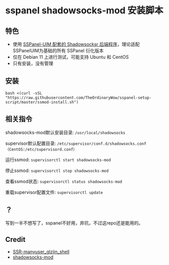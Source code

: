 # sspanel shadowsocks-mod 安装脚本

## 特色

* 使用 [SSPanel-UIM 配套的 Shadowsocksr 后端程序](https://github.com/Anankke/shadowsocks-mod)，理论适配 SSPanelUIM为基础的所有 SSPanel 衍化版本
* 仅在 Debian 11 上进行测试，可能支持 Ubuntu 和 CentOS
* 只有安装，没有管理

## 安装
```
bash <(curl -sSL "https://raw.githubusercontent.com/TheOrdinaryWow/sspanel-setup-script/master/ssmod-install.sh")
```

## 相关指令

shadowsocks-mod默认安装目录: `/usr/local/shadowsocks`

supervisor默认配置目录: `/etc/supervisor/conf.d/shadowsocks.conf （CentOS:/etc/supervisord.conf）`


运行ssmod: `supervisorctl start shadowsocks-mod`

停止ssmod: `supervisorctl stop shadowsocks-mod`

查看ssmod状态: `supervisorctl status shadowsocks-mod`

重载supervisor配置文件: `supervisorctl update`

## ？

写到一半不想写了，sspanel不好用，弃坑，不过这repo还是能用的。

## Credit

* [SSR-manyuser_glzjin_shell](https://github.com/wulabing/SSR-manyuser_glzjin_shell)
* [shadowsocks-mod](https://github.com/Anankke/shadowsocks-mod)